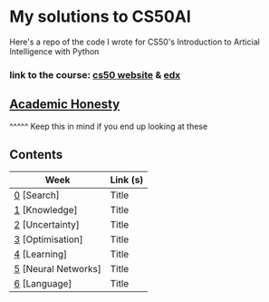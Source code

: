 # My solutions to CS50AI
Here's a repo of the code I wrote for CS50's Introduction to Articial Intelligence with Python
### link to the course: [cs50 website](https://cs50.harvard.edu/ai/2024/) & [edx](https://learning.edx.org/course/course-v1:HarvardX+CS50AI+1T2020/home)
## [Academic Honesty](https://cs50.harvard.edu/ai/2024/honesty/)
^^^^^ Keep this in mind if you end up looking at these
## Contents
| Week | Link (s) |
| ----------- | ----------- |
| [0](https://cs50.harvard.edu/ai/2024/projects/0/) [Search] | Title |
| [1](https://cs50.harvard.edu/ai/2024/projects/1/) [Knowledge] | Title |
| [2](https://cs50.harvard.edu/ai/2024/projects/2/) [Uncertainty] | Title |
| [3](https://cs50.harvard.edu/ai/2024/projects/3/) [Optimisation] | Title |
| [4](https://cs50.harvard.edu/ai/2024/projects/4/) [Learning] | Title |
| [5](https://cs50.harvard.edu/ai/2024/projects/5/) [Neural Networks] | Title |
| [6](https://cs50.harvard.edu/ai/2024/projects/6/) [Language] | Title |
